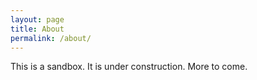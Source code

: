 ```yaml
---
layout: page
title: About
permalink: /about/
---
```


This is a sandbox. It is under construction. More to come. 

